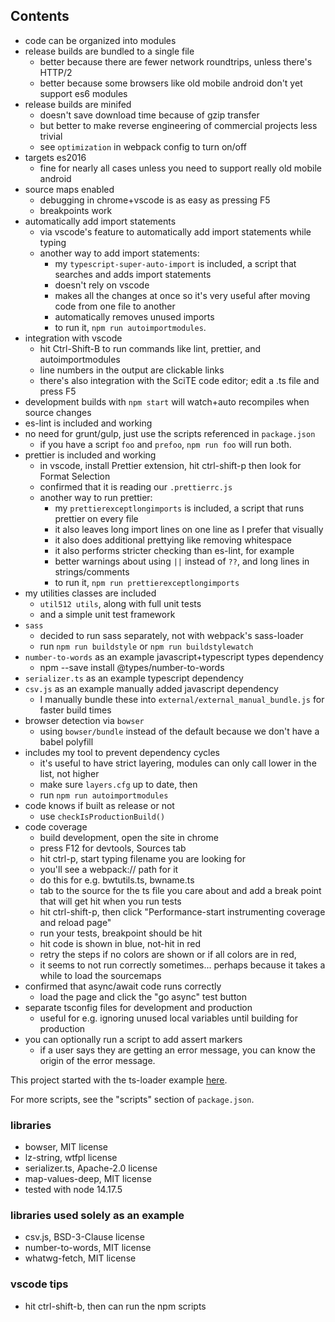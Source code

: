 
## Contents

- code can be organized into modules
- release builds are bundled to a single file
    - better because there are fewer network roundtrips, unless there's HTTP/2
    - better because some browsers like old mobile android don't yet support es6 modules
- release builds are minifed
    - doesn't save download time because of gzip transfer
    - but better to make reverse engineering of commercial projects less trivial
    - see `optimization` in webpack config to turn on/off
- targets es2016
    - fine for nearly all cases unless you need to support really old mobile android
- source maps enabled
    - debugging in chrome+vscode is as easy as pressing F5
    - breakpoints work
- automatically add import statements
    - via vscode's feature to automatically add import statements while typing  
    - another way to add import statements:
        - my `typescript-super-auto-import` is included, a script that searches and adds import statements
        - doesn't rely on vscode
        - makes all the changes at once so it's very useful after moving code from one file to another
        - automatically removes unused imports
        - to run it, `npm run autoimportmodules`.  
- integration with vscode
    - hit Ctrl-Shift-B to run commands like lint, prettier, and autoimportmodules
    - line numbers in the output are clickable links
    - there's also integration with the SciTE code editor; edit a .ts file and press F5
- development builds with `npm start` will watch+auto recompiles when source changes
- es-lint is included and working
- no need for grunt/gulp, just use the scripts referenced in `package.json`
    - if you have a script `foo` and `prefoo`, `npm run foo` will run both.
- prettier is included and working
    - in vscode, install Prettier extension, hit ctrl-shift-p then look for Format Selection
    - confirmed that it is reading our `.prettierrc.js`
    - another way to run prettier:
        - my `prettierexceptlongimports` is included, a script that runs prettier on every file
        - it also leaves long import lines on one line as I prefer that visually
        - it also does additional prettying like removing whitespace
        - it also performs stricter checking than es-lint, for example 
        - better warnings about using `||` instead of `??`, and long lines in strings/comments 
        - to run it, `npm run prettierexceptlongimports`
- my utilities classes are included
    - `util512 utils`, along with full unit tests
    - and a simple unit test framework
- `sass`
    - decided to run sass separately, not with webpack's sass-loader
    - run `npm run buildstyle` or `npm run buildstylewatch`
- `number-to-words` as an example javascript+typescript types dependency
    - npm --save install @types/number-to-words
- `serializer.ts` as an example typescript dependency
- `csv.js` as an example manually added javascript dependency
    - I manually bundle these into `external/external_manual_bundle.js` for faster build times
- browser detection via `bowser`
    - using `bowser/bundle` instead of the default because we don't have a babel polyfill
- includes my tool to prevent dependency cycles
    - it's useful to have strict layering, modules can only call lower in the list, not higher
    - make sure `layers.cfg` up to date, then
    - run `npm run autoimportmodules`
- code knows if built as release or not
    - use `checkIsProductionBuild()`
- code coverage
    - build development, open the site in chrome
    - press F12 for devtools, Sources tab
    - hit ctrl-p, start typing filename you are looking for 
    - you'll see a webpack:// path for it
    - do this for e.g. bwtutils.ts, bwname.ts
    - tab to the source for the ts file you care about and add a break point that will get hit when you run tests
    - hit ctrl-shift-p, then click "Performance-start instrumenting coverage and reload page"
    - run your tests, breakpoint should be hit
    - hit code is shown in blue, not-hit in red
    - retry the steps if no colors are shown or if all colors are in red,
    - it seems to not run correctly sometimes... perhaps because it takes a while to load the sourcemaps
- confirmed that async/await code runs correctly
    - load the page and click the "go async" test button
- separate tsconfig files for development and production
    - useful for e.g. ignoring unused local variables until building for production
- you can optionally run a script to add assert markers
    - if a user says they are getting an error message, you can know the origin of the error message.

This project started with the ts-loader example [here](https://github.com/TypeStrong/ts-loader/tree/master/examples/fork-ts-checker-webpack-plugin).

For more scripts, see the "scripts" section of `package.json`.

### libraries

* bowser, MIT license
* lz-string, wtfpl license
* serializer.ts, Apache-2.0 license
* map-values-deep, MIT license
* tested with node 14.17.5

### libraries used solely as an example

* csv.js, BSD-3-Clause license
* number-to-words, MIT license
* whatwg-fetch, MIT license

### vscode tips

* hit ctrl-shift-b, then can run the npm scripts